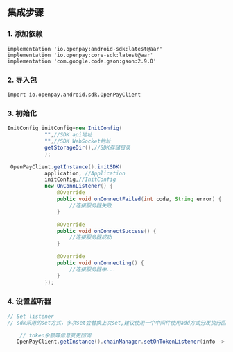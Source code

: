 ## 集成步骤

### 1. 添加依赖

    implementation 'io.openpay:android-sdk:latest@aar'
    implementation 'io.openpay:core-sdk:latest@aar'
    implementation 'com.google.code.gson:gson:2.9.0'

### 2. 导入包

    import io.openpay.android.sdk.OpenPayClient

### 3. 初始化

```java
InitConfig initConfig=new InitConfig(
            "",//SDK api地址
            "",//SDK WebSocket地址
            getStorageDir(),//SDK存储目录
            );

 OpenPayClient.getInstance().initSDK(
            application, //Application
            initConfig,//InitConfig
            new OnConnListener() {
                @Override
                public void onConnectFailed(int code, String error) {
                    //连接服务器失败
                }

                @Override
                public void onConnectSuccess() {
                    //连接服务器成功
                }

                @Override
                public void onConnecting() {
                    //连接服务器中...
                }
            });
```

### 4. 设置监听器

```java
// Set listener
// sdk采用的set方式，多次set会替换上次set,建议使用一个中间件使用add方式分发执行回调

    // token余额等信息变更回调
   OpenPayClient.getInstance().chainManager.setOnTokenListener(info -> {});
```
